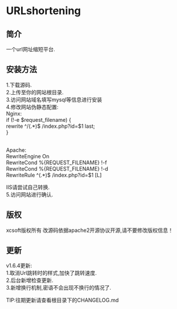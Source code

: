 # URLshortening
## 简介
一个url网址缩短平台.
## 安装方法
1.下载源码.<br/>
2.上传至你的网站根目录.<br/>
3.访问网站域名填写mysql等信息进行安装<br/>
4.修改网站伪静态配置:<br/>
Nginx:  
if (!-e $request_filename) {
<br/>rewrite ^/(.*)$ /index.php?id=$1 last;
<br/>}

<br/>Apache:
<IfModule mod_rewrite.c>
<br/>RewriteEngine On
<br/>RewriteCond %{REQUEST_FILENAME} !-f
<br/>RewriteCond %{REQUEST_FILENAME} !-d
<br/>RewriteRule ^(.*)$ /index.php?id=$1 [L]
<br/></IfModule>

IIS请尝试自己转换.
<br/>5.访问网站进行确认.
## 版权
xcsoft版权所有 改源码依据apache2开源协议开源,请不要修改版权信息！
## 更新
v1.6.4更新:
<br />1.取消Url跳转时的样式,加快了跳转速度.
<br />2.后台新增检查更新.
<br />3.新增换行机制,密语不会出现不换行的情况了.

TIP:往期更新请查看根目录下的CHANGELOG.md
